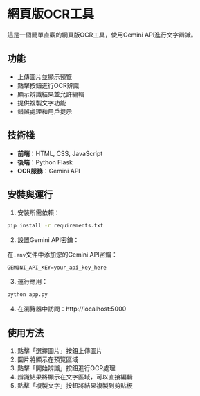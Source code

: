 # 網頁版OCR工具

這是一個簡單直觀的網頁版OCR工具，使用Gemini API進行文字辨識。

## 功能

- 上傳圖片並顯示預覽
- 點擊按鈕進行OCR辨識
- 顯示辨識結果並允許編輯
- 提供複製文字功能
- 錯誤處理和用戶提示

## 技術棧

- **前端**：HTML, CSS, JavaScript
- **後端**：Python Flask
- **OCR服務**：Gemini API

## 安裝與運行

1. 安裝所需依賴：

```bash
pip install -r requirements.txt
```

2. 設置Gemini API密鑰：

在`.env`文件中添加您的Gemini API密鑰：

```
GEMINI_API_KEY=your_api_key_here
```

3. 運行應用：

```bash
python app.py
```

4. 在瀏覽器中訪問：http://localhost:5000

## 使用方法

1. 點擊「選擇圖片」按鈕上傳圖片
2. 圖片將顯示在預覽區域
3. 點擊「開始辨識」按鈕進行OCR處理
4. 辨識結果將顯示在文字區域，可以直接編輯
5. 點擊「複製文字」按鈕將結果複製到剪貼板